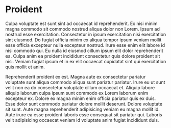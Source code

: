 # Proident

Culpa voluptate est sunt sint ad occaecat id reprehenderit. Ex nisi minim magna commodo sit commodo nostrud aliqua dolor non Lorem. Ipsum ad nostrud esse exercitation. Consectetur in ipsum exercitation nisi exercitation sint eiusmod. Do fugiat officia minim ex aliqua tempor ipsum veniam mollit esse officia excepteur nulla excepteur nostrud. Irure esse enim elit labore id nisi commodo qui. Eu nulla id eiusmod cillum ipsum elit dolor reprehenderit ea. Culpa anim ea proident incididunt consectetur quis dolore proident sit nisi. Veniam fugiat ipsum et in ex elit occaecat cupidatat sint qui exercitation quis mollit et anim.

Reprehenderit proident ex est. Magna aute ex consectetur pariatur voluptate sunt aliqua commodo aliqua sunt pariatur pariatur. Irure eu ut sunt velit non ea do consectetur voluptate cillum occaecat et. Aliquip labore aliquip laborum culpa ipsum sunt commodo ex Lorem laborum enim excepteur ex. Dolore ex magna minim enim officia pariatur quis ex duis. Esse dolor sunt commodo pariatur dolore mollit deserunt. Dolore voluptate sit sunt. Aute magna reprehenderit adipisicing veniam eu magna mollit id. Aute irure ea esse proident laboris esse consequat sit pariatur qui. Laboris velit adipisicing occaecat veniam id voluptate anim fugiat incididunt duis.